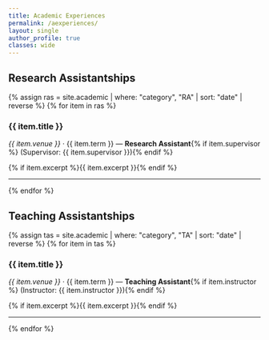 ```yaml
---
title: Academic Experiences
permalink: /aexperiences/
layout: single
author_profile: true
classes: wide
---
```


## Research Assistantships
{% assign ras = site.academic | where: "category", "RA" | sort: "date" | reverse %}
{% for item in ras %}
### {{ item.title }}
*{{ item.venue }}* · {{ item.term }} — **Research Assistant**{% if item.supervisor %} (Supervisor: {{ item.supervisor }}){% endif %}

{% if item.excerpt %}{{ item.excerpt }}{% endif %}

---
{% endfor %}

## Teaching Assistantships
{% assign tas = site.academic | where: "category", "TA" | sort: "date" | reverse %}
{% for item in tas %}
### {{ item.title }}
*{{ item.venue }}* · {{ item.term }} — **Teaching Assistant**{% if item.instructor %} (Instructor: {{ item.instructor }}){% endif %}

{% if item.excerpt %}{{ item.excerpt }}{% endif %}

---
{% endfor %}

